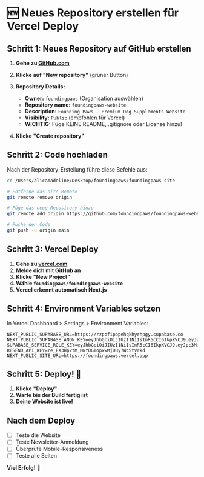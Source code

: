 # 🆕 Neues Repository erstellen für Vercel Deploy

## Schritt 1: Neues Repository auf GitHub erstellen

1. **Gehe zu [GitHub.com](https://github.com)**
2. **Klicke auf "New repository"** (grüner Button)
3. **Repository Details:**
   - **Owner:** `foundingpaws` (Organisation auswählen)
   - **Repository name:** `foundingpaws-website`
   - **Description:** `Founding Paws - Premium Dog Supplements Website`
   - **Visibility:** `Public` (empfohlen für Vercel)
   - **WICHTIG:** Füge KEINE README, .gitignore oder License hinzu!

4. **Klicke "Create repository"**

## Schritt 2: Code hochladen

Nach der Repository-Erstellung führe diese Befehle aus:

```bash
cd /Users/alicamadeline/Desktop/foundingpaws/foundingpaws-site

# Entferne das alte Remote
git remote remove origin

# Füge das neue Repository hinzu
git remote add origin https://github.com/foundingpaws/foundingpaws-website.git

# Pushe den Code
git push -u origin main
```

## Schritt 3: Vercel Deploy

1. **Gehe zu [vercel.com](https://vercel.com)**
2. **Melde dich mit GitHub an**
3. **Klicke "New Project"**
4. **Wähle `foundingpaws/foundingpaws-website`**
5. **Vercel erkennt automatisch Next.js**

## Schritt 4: Environment Variables setzen

In Vercel Dashboard > Settings > Environment Variables:

```
NEXT_PUBLIC_SUPABASE_URL=https://rzpbfipopehqkhyrhpgy.supabase.co
NEXT_PUBLIC_SUPABASE_ANON_KEY=eyJhbGciOiJIUzI1NiIsInR5cCI6IkpXVCJ9.eyJpc3MiOiJzdXBhYmFzZSIsInJlZiI6InJ6cGJmaXBvcGVocWtoeXJocGd5Iiwicm9sZSI6ImFub24iLCJpYXQiOjE3NTk1OTA0NTUsImV4cCI6MjA3NTE2NjQ1NX0.mjIrfCxE6xFRbYTvQ3ydcOqIyptR4agNdBWPPQ_kS9c
SUPABASE_SERVICE_ROLE_KEY=eyJhbGciOiJIUzI1NiIsInR5cCI6IkpXVCJ9.eyJpc3MiOiJzdXBhYmFzZSIsInJlZiI6InJ6cGJmaXBvcGVocWtoeXJocGd5Iiwicm9sZSI6InNlcnZpY2Vfcm9sZSIsImlhdCI6MTc1OTU5MDQ1NSwiZXhwIjoyMDc1MTY2NDU1fQ.MdxrYD7LjeXih0OZfVTS1Y1DLwEJlgakSDxTafxbVXc
RESEND_API_KEY=re_FX3Hp2tM_MNYDGTopxwMjDBy7WcStVrkd
NEXT_PUBLIC_SITE_URL=https://foundingpaws.vercel.app
```

## Schritt 5: Deploy! 🚀

1. **Klicke "Deploy"**
2. **Warte bis der Build fertig ist**
3. **Deine Website ist live!**

## Nach dem Deploy

- [ ] Teste die Website
- [ ] Teste Newsletter-Anmeldung
- [ ] Überprüfe Mobile-Responsiveness
- [ ] Teste alle Seiten

**Viel Erfolg! 🎉**
